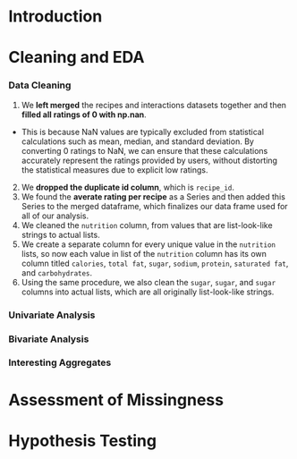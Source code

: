 # Introduction
# Cleaning and EDA
### Data Cleaning
1. We **left merged** the recipes and interactions datasets together and then **filled all ratings of 0 with np.nan**. 
- This is because NaN values are typically excluded from statistical calculations such as mean, median, and standard deviation. By converting 0 ratings to NaN, we can ensure that these calculations accurately represent the ratings provided by users, without distorting the statistical measures due to explicit low ratings.
2. We **dropped the duplicate id column**, which is `recipe_id`. 
3. We found the **averate rating per recipe** as a Series and then added this Series to the merged dataframe, which finalizes our data frame used for all of our analysis. 
4. We cleaned the `nutrition` column, from values that are list-look-like strings to actual lists.
5. We create a separate column for every unique value in the `nutrition` lists, so now each value in list of the `nutrition` column has its own column titled `calories`, `total fat`, `sugar`, `sodium`, `protein`, `saturated fat`, and `carbohydrates`.  
6. Using the same procedure, we also clean the `sugar`, `sugar`,  and `sugar` columns into actual lists, which are all originally list-look-like strings. 
### Univariate Analysis
### Bivariate Analysis
### Interesting Aggregates

# Assessment of Missingness
# Hypothesis Testing
